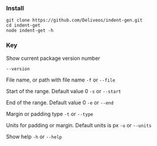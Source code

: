### Install

```
git clone https://github.com/Deliveos/indent-gen.git
cd indent-get
node indent-get -h
```

### Key

Show current package version number

```
--version
```

File name, or path with file name
`-f` or `--file`

Start of the range. Default value 0
`-s` or `--start `

End of the range. Default value 0
`-e` or `--end`

Margin or padding type
`-t` or `--type`

Units for padding or margin. Default units is px
`-u` or `--units`

Show help
`-h` or `--help`
